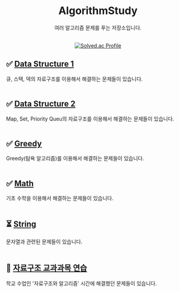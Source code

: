 <div align="center">

# AlgorithmStudy

여러 알고리즘 문제를 푸는 저장소입니다.
<br><br>

[![Solved.ac Profile](http://mazassumnida.wtf/api/v2/generate_badge?boj=dlalsdud102613)](https://solved.ac/dlalsdud102613/)

</div>

## ✅ [Data Structure 1](https://github.com/minyoung529/AlgorithmStudy/blob/main/DataStructure1/README.md)

큐, 스택, 덱의 자료구조를 이용해서 해결하는 문제들이 있습니다.<br><br>


## ✅ [Data Structure 2](https://github.com/minyoung529/AlgorithmStudy/blob/main/DataStructure2/README.md)

Map, Set, Priority Queu의 자료구조를 이용해서 해결하는 문제들이 있습니다.<br><br>


## ✅ [Greedy](https://github.com/minyoung529/AlgorithmStudy/blob/main/Greedy/README.md)

Greedy(탐욕 알고리즘)를 이용해서 해결하는 문제들이 있습니다.<br><br>


## ✅ [Math](https://github.com/minyoung529/AlgorithmStudy/blob/main/Math/README.md)

기초 수학을 이용해서 해결하는 문제들이 있습니다.<br><br>

## ⏳ [String](https://github.com/minyoung529/AlgorithmStudy/blob/main/String/README.md)

문자열과 관련된 문제들이 있습니다.<br><br>


## 🎒 [자료구조 교과과목 연습](https://github.com/minyoung529/AlgorithmStudy/tree/main/%EC%9E%90%EB%A3%8C%EA%B5%AC%EC%A1%B0%20%EA%B5%90%EA%B3%BC%EA%B3%BC%EB%AA%A9%20%EC%97%B0%EC%8A%B5%ED%8C%8C%EC%9D%BC/README.md)

학교 수업인 '자료구조와 알고리즘' 시간에 해결했던 문제들이 있습니다.<br><br>
